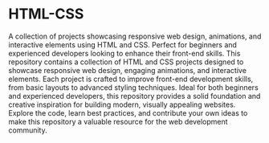 # HTML-CSS
A collection of projects showcasing responsive web design, animations, and interactive elements using HTML and CSS. Perfect for beginners and experienced developers looking to enhance their front-end skills.
This repository contains a collection of HTML and CSS projects designed to showcase responsive web design, engaging animations, and interactive elements. Each project is crafted to improve front-end development skills, from basic layouts to advanced styling techniques. Ideal for both beginners and experienced developers, this repository provides a solid foundation and creative inspiration for building modern, visually appealing websites. Explore the code, learn best practices, and contribute your own ideas to make this repository a valuable resource for the web development community.
